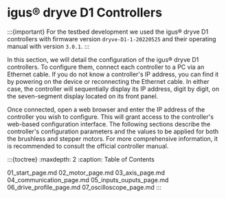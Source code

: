 # igus® dryve D1 Controllers

:::{important}
For the testbed development we used the igus® dryve D1 controllers with firmware version `dryve-D1-1-20220525` and their operating manual with version `3.0.1`.
:::

In this section, we will detail the configuration of the igus® dryve D1 controllers. To configure them, connect each controller to a PC via an Ethernet cable. If you do not know a controller's IP address, you can find it by powering on the device or reconnecting the Ethernet cable. In either case, the controller will sequentially display its IP address, digit by digit, on the seven-segment display located on its front panel.

Once connected, open a web browser and enter the IP address of the controller you wish to configure. This will grant access to the controller's web-based configuration interface. The following sections describe the controller's configuration parameters and the values to be applied for both the brushless and stepper motors. For more comprehensive information, it is recommended to consult the official controller manual.

:::{toctree}
:maxdepth: 2
:caption: Table of Contents

01_start_page.md
02_motor_page.md
03_axis_page.md
04_communication_page.md
05_inputs_ouputs_page.md
06_drive_profile_page.md
07_oscilloscope_page.md
:::

